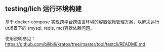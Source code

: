 ## testing/lich 运行环境构建
基于 docker-compose 实现跨平台跨语言环境的容器依赖管理方案，以解决运行ut场景下的 (mysql, redis, mc)容器依赖问题。

使用说明参见：https://github.com/bilibili/kratos/tree/master/tool/testcli/README.md